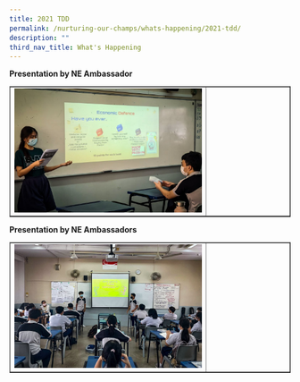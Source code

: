 ```yaml
---
title: 2021 TDD
permalink: /nurturing-our-champs/whats-happening/2021-tdd/
description: ""
third_nav_title: What's Happening
---
```

<p><strong>Presentation by NE Ambassador</strong></p>
<table style="border-collapse: collapse; width: 100%;" border="1">
<tbody>
<tr>
<td style="width: 70%;"><img src="/images/tdd1.jpg"></td>
<td style="width: 30%;">&nbsp;</td>
</tr>
</tbody>
</table>
<p><strong>Presentation by NE Ambassadors</strong></p>
<table style="border-collapse: collapse; width: 100%;" border="1">
<tbody>
<tr>
<td style="width: 70%;"><img src="/images/tdd2.jpg"></td>
<td style="width: 30%;">&nbsp;</td>
</tr>
</tbody>
</table>